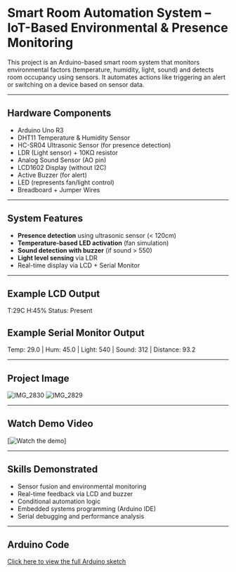 # Smart Room Automation System – IoT-Based Environmental & Presence Monitoring

This project is an Arduino-based smart room system that monitors environmental factors (temperature, humidity, light, sound) and detects room occupancy using sensors. It automates actions like triggering an alert or switching on a device based on sensor data.

---

## Hardware Components

- Arduino Uno R3
- DHT11 Temperature & Humidity Sensor
- HC-SR04 Ultrasonic Sensor (for presence detection)
- LDR (Light sensor) + 10KΩ resistor
- Analog Sound Sensor (AO pin)
- LCD1602 Display (without I2C)
- Active Buzzer (for alert)
- LED (represents fan/light control)
- Breadboard + Jumper Wires

---

## System Features

-  **Presence detection** using ultrasonic sensor (< 120cm)
-  **Temperature-based LED activation** (fan simulation)
-  **Sound detection with buzzer** (if sound > 550)
-  **Light level sensing** via LDR
-  Real-time display via LCD + Serial Monitor

---

## Example LCD Output

T:29C H:45%
Status: Present


## Example Serial Monitor Output

Temp: 29.0 | Hum: 45.0 | Light: 540 | Sound: 312 | Distance: 93.2


---

## Project Image
![IMG_2830](https://github.com/user-attachments/assets/1b60cfce-f7ae-404c-b0b6-362be00569f7)
![IMG_2829](https://github.com/user-attachments/assets/81b710d3-2c86-4167-ba65-552176ddb3d9)

---

## Watch Demo Video
[![Watch the demo](https://youtu.be/hXpHYm13Ypw)]

---

## Skills Demonstrated

- Sensor fusion and environmental monitoring
- Real-time feedback via LCD and buzzer
- Conditional automation logic
- Embedded systems programming (Arduino IDE)
- Serial debugging and performance analysis

---

## Arduino Code

 [Click here to view the full Arduino sketch](smart_room_automation.ino)


